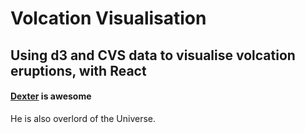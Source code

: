 # Volcation Visualisation

## Using d3 and CVS data to visualise volcation eruptions, with React



#### [Dexter](https://github.com/Dextorr/dextorr.github.io) is awesome



He is also overlord of the Universe.